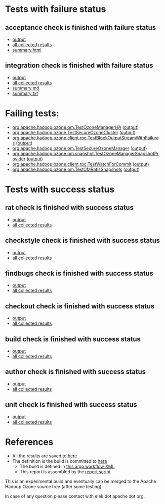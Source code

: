 # Tests with failure status

## acceptance check is finished with failure status

   * [output](https://raw.githubusercontent.com/elek/ozone-ci/master/pr/pr-hdds-2007-qhgzt/acceptance/output.log)
   * [all collected results](https://github.com/elek/ozone-ci/tree/master/pr/pr-hdds-2007-qhgzt/acceptance)
   * [summary.html](https://elek.github.io/ozone-ci/pr/pr-hdds-2007-qhgzt/acceptance/summary.html)


## integration check is finished with failure status

   * [output](https://raw.githubusercontent.com/elek/ozone-ci/master/pr/pr-hdds-2007-qhgzt/integration/output.log)
   * [all collected results](https://github.com/elek/ozone-ci/tree/master/pr/pr-hdds-2007-qhgzt/integration)
   * [summary.md](https://github.com/elek/ozone-ci/tree/master/pr/pr-hdds-2007-qhgzt/integration/summary.md)
   * [summary.txt](https://github.com/elek/ozone-ci/tree/master/pr/pr-hdds-2007-qhgzt/integration/summary.txt)

# Failing tests: 

 * [org.apache.hadoop.ozone.om.TestOzoneManagerHA](hadoop-ozone/integration-test/org.apache.hadoop.ozone.om.TestOzoneManagerHA.txt) ([output](hadoop-ozone/integration-test/org.apache.hadoop.ozone.om.TestOzoneManagerHA-output.txt/))
 * [org.apache.hadoop.ozone.TestSecureOzoneCluster](hadoop-ozone/integration-test/org.apache.hadoop.ozone.TestSecureOzoneCluster.txt) ([output](hadoop-ozone/integration-test/org.apache.hadoop.ozone.TestSecureOzoneCluster-output.txt/))
 * [org.apache.hadoop.ozone.client.rpc.TestBlockOutputStreamWithFailures](hadoop-ozone/integration-test/org.apache.hadoop.ozone.client.rpc.TestBlockOutputStreamWithFailures.txt) ([output](hadoop-ozone/integration-test/org.apache.hadoop.ozone.client.rpc.TestBlockOutputStreamWithFailures-output.txt/))
 * [org.apache.hadoop.ozone.om.TestSecureOzoneManager](hadoop-ozone/integration-test/org.apache.hadoop.ozone.om.TestSecureOzoneManager.txt) ([output](hadoop-ozone/integration-test/org.apache.hadoop.ozone.om.TestSecureOzoneManager-output.txt/))
 * [org.apache.hadoop.ozone.om.snapshot.TestOzoneManagerSnapshotProvider](hadoop-ozone/integration-test/org.apache.hadoop.ozone.om.snapshot.TestOzoneManagerSnapshotProvider.txt) ([output](hadoop-ozone/integration-test/org.apache.hadoop.ozone.om.snapshot.TestOzoneManagerSnapshotProvider-output.txt/))
 * [org.apache.hadoop.ozone.client.rpc.TestWatchForCommit](hadoop-ozone/integration-test/org.apache.hadoop.ozone.client.rpc.TestWatchForCommit.txt) ([output](hadoop-ozone/integration-test/org.apache.hadoop.ozone.client.rpc.TestWatchForCommit-output.txt/))
 * [org.apache.hadoop.ozone.om.TestOMRatisSnapshots](hadoop-ozone/integration-test/org.apache.hadoop.ozone.om.TestOMRatisSnapshots.txt) ([output](hadoop-ozone/integration-test/org.apache.hadoop.ozone.om.TestOMRatisSnapshots-output.txt/))


# Tests with success status

## rat check is finished with success status

   * [output](https://raw.githubusercontent.com/elek/ozone-ci/master/pr/pr-hdds-2007-qhgzt/rat/output.log)
   * [all collected results](https://github.com/elek/ozone-ci/tree/master/pr/pr-hdds-2007-qhgzt/rat)


## checkstyle check is finished with success status

   * [output](https://raw.githubusercontent.com/elek/ozone-ci/master/pr/pr-hdds-2007-qhgzt/checkstyle/output.log)
   * [all collected results](https://github.com/elek/ozone-ci/tree/master/pr/pr-hdds-2007-qhgzt/checkstyle)


## findbugs check is finished with success status

   * [output](https://raw.githubusercontent.com/elek/ozone-ci/master/pr/pr-hdds-2007-qhgzt/findbugs/output.log)
   * [all collected results](https://github.com/elek/ozone-ci/tree/master/pr/pr-hdds-2007-qhgzt/findbugs)


## checkout check is finished with success status

   * [output](https://raw.githubusercontent.com/elek/ozone-ci/master/pr/pr-hdds-2007-qhgzt/checkout/output.log)
   * [all collected results](https://github.com/elek/ozone-ci/tree/master/pr/pr-hdds-2007-qhgzt/checkout)


## build check is finished with success status

   * [output](https://raw.githubusercontent.com/elek/ozone-ci/master/pr/pr-hdds-2007-qhgzt/build/output.log)
   * [all collected results](https://github.com/elek/ozone-ci/tree/master/pr/pr-hdds-2007-qhgzt/build)


## author check is finished with success status

   * [output](https://raw.githubusercontent.com/elek/ozone-ci/master/pr/pr-hdds-2007-qhgzt/author/output.log)
   * [all collected results](https://github.com/elek/ozone-ci/tree/master/pr/pr-hdds-2007-qhgzt/author)


## unit check is finished with success status

   * [output](https://raw.githubusercontent.com/elek/ozone-ci/master/pr/pr-hdds-2007-qhgzt/unit/output.log)
   * [all collected results](https://github.com/elek/ozone-ci/tree/master/pr/pr-hdds-2007-qhgzt/unit)




# References

 * All the results are saved to [here](https://github.com/elek/ozone-ci/tree/master/pr/pr-hdds-2007-qhgzt/)
 * The definition is the build is committed to [here](https://github.com/elek/argo-ozone)
    * The build is defined in [this argo workflow XML](https://github.com/elek/argo-ozone/blob/master/ozone-build.yaml)
    * This report is assembled by the [report script](https://github.com/elek/argo-ozone/blob/master/scripts/report.sh)

This is an experimental build and eventually can be merged to the Apache Hadoop Ozone source tree (after some testing).

In case of any question please contact with elek dot apache dot org.
